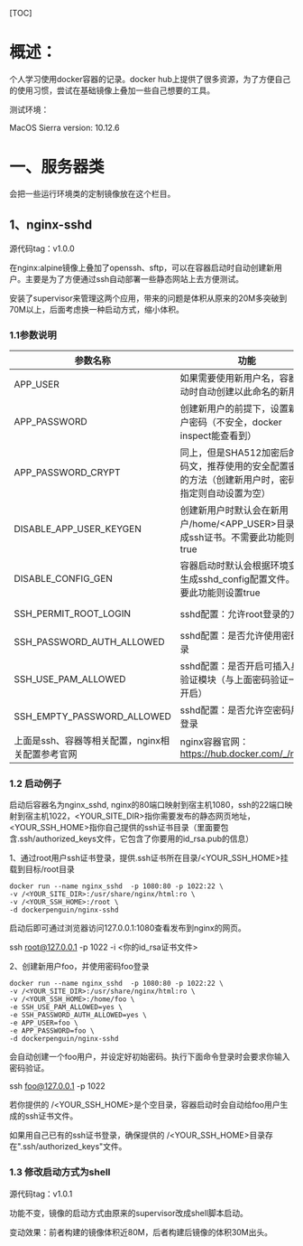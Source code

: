 [TOC]

# 概述：

个人学习使用docker容器的记录。docker hub上提供了很多资源，为了方便自己的使用习惯，尝试在基础镜像上叠加一些自己想要的工具。

测试环境：

MacOS Sierra version: 10.12.6

# 一、服务器类

会把一些运行环境类的定制镜像放在这个栏目。

## 1、nginx-sshd

源代码tag：v1.0.0

在nginx:alpine镜像上叠加了openssh、sftp，可以在容器启动时自动创建新用户。主要是为了方便通过ssh自动部署一些静态网站上去方便测试。

安装了supervisor来管理这两个应用，带来的问题是体积从原来的20M多突破到70M以上，后面考虑换一种启动方式，缩小体积。

### 1.1参数说明

| 参数名称                                         | 功能                                                         | 默认值            |
| ------------------------------------------------ | ------------------------------------------------------------ | ----------------- |
| APP_USER                                         | 如果需要使用新用户名，容器启动时自动创建以此命名的新用户     |                   |
| APP_PASSWORD                                     | 创建新用户的前提下，设置新用户密码（不安全，docker inspect能查看到） |                   |
| APP_PASSWORD_CRYPT                               | 同上，但是SHA512加密后的密码文，推荐使用的安全配置密码的方法（创建新用户时，密码未指定则自动设置为空） |                   |
| DISABLE_APP_USER_KEYGEN                          | 创建新用户时默认会在新用户/home/<APP_USER>目录下生成ssh证书。不需要此功能则设置true | false             |
| DISABLE_CONFIG_GEN                               | 容器启动时默认会根据环境变量生成sshd_config配置文件。不需要此功能则设置true | false             |
| SSH_PERMIT_ROOT_LOGIN                            | sshd配置：允许root登录的方式                                 | prohibit-password |
| SSH_PASSWORD_AUTH_ALLOWED                        | sshd配置：是否允许使用密码登录                               | no                |
| SSH_USE_PAM_ALLOWED                              | sshd配置：是否开启可插入身份验证模块（与上面密码验证一起开启） | no                |
| SSH_EMPTY_PASSWORD_ALLOWED                       | sshd配置：是否允许空密码用户登录                             | no                |
| 上面是ssh、容器等相关配置，nginx相关配置参考官网 | nginx容器官网：<https://hub.docker.com/_/nginx>              |                   |

### 1.2 启动例子

启动后容器名为nginx_sshd, nginx的80端口映射到宿主机1080，ssh的22端口映射到宿主机1022，<YOUR_SITE_DIR>指你需要发布的静态网页地址，<YOUR_SSH_HOME>指你自己提供的ssh证书目录（里面要包含.ssh/authorized_keys文件，它包含了你要用的id_rsa.pub的信息）

1、通过root用户ssh证书登录，提供.ssh证书所在目录/<YOUR_SSH_HOME>挂载到目标/root目录

```
docker run --name nginx_sshd  -p 1080:80 -p 1022:22 \
-v /<YOUR_SITE_DIR>:/usr/share/nginx/html:ro \
-v /<YOUR_SSH_HOME>:/root \ 
-d dockerpenguin/nginx-sshd
```

启动后即可通过浏览器访问127.0.0.1:1080查看发布到nginx的网页。

ssh root@127.0.0.1 -p 1022 -i <你的id_rsa证书文件>

2、创建新用户foo，并使用密码foo登录

```
docker run --name nginx_sshd  -p 1080:80 -p 1022:22 \
-v /<YOUR_SITE_DIR>:/usr/share/nginx/html:ro \
-v /<YOUR_SSH_HOME>:/home/foo \ 
-e SSH_USE_PAM_ALLOWED=yes \
-e SSH_PASSWORD_AUTH_ALLOWED=yes \
-e APP_USER=foo \
-e APP_PASSWORD=foo \
-d dockerpenguin/nginx-sshd
```

会自动创建一个foo用户，并设定好初始密码。执行下面命令登录时会要求你输入密码验证。

ssh foo@127.0.0.1 -p 1022 

若你提供的 /<YOUR_SSH_HOME>是个空目录，容器启动时会自动给foo用户生成的ssh证书文件。

如果用自己已有的ssh证书登录，确保提供的 /<YOUR_SSH_HOME>目录存在".ssh/authorized_keys"文件。

### 1.3 修改启动方式为shell

源代码tag：v1.0.1

功能不变，镜像的启动方式由原来的supervisor改成shell脚本启动。

变动效果：前者构建的镜像体积近80M，后者构建后镜像的体积30M出头。

